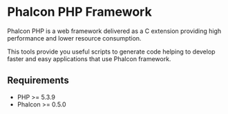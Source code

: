 Phalcon PHP Framework
=====================

Phalcon PHP is a web framework delivered as a C extension providing high performance and lower resource consumption.

This tools provide you useful scripts to generate code helping to develop faster and easy applications that use Phalcon framework. 

Requirements
------------

* PHP >= 5.3.9
* Phalcon >= 0.5.0
